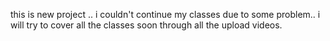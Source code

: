 this is new project .. i couldn't continue my classes due to some problem.. i will try to cover all the classes soon through all the upload videos.
